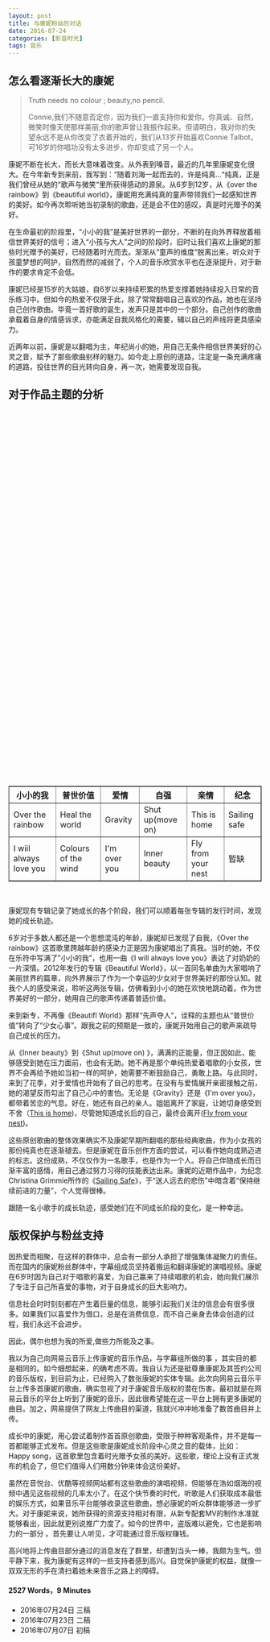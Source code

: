 ```yaml
---
layout: post
title: 与康妮粉丝的对话
date: 2016-07-24
categories: [影音时光]
tags: 音乐
---
```


## 怎么看逐渐长大的康妮

> Truth needs no colour ; beauty,no pencil.
>
> Connie,我们不随意否定你，因为我们一直支持你和爱你。你真诚、自然，微笑时像天使那样美丽;你的歌声曾让我振作起来。但请明白，我对你的失望永远不是从你改变了衣着开始的，我们从13岁开始喜欢Connie Talbot，可16岁的你唱功没有太多进步，你却变成了另一个人。

康妮不断在长大，而长大意味着改变。从外表到嗓音，最近的几年里康妮变化很大。在今年新专到来前，我写到：“随着刘海一起而去的，许是纯真…“纯真，正是我们曾经从她的“歌声与微笑“里所获得感动的源泉。从6岁到12岁，从《over the rainbow》到《beautiful world》，康妮用充满纯真的童声带领我们一起感知世界的美好。如今再次聆听她当初录制的歌曲，还是会不住的感叹，真是时光赠予的美好。

在生命最初的阶段里，“小小的我”是美好世界的一部分，不断的在向外界释放着相信世界美好的信号；进入“小孩与大人”之间的阶段时，旧时让我们喜欢上康妮的那些时光赠予的美好，已经随着时光而去。渐渐从“童声的维度“脱离出来，听众对于孩童梦想的呵护，自然而然的减弱了，个人的音乐欣赏水平也在逐渐提升，对于新作的要求肯定不会低。

康妮已经是15岁的大姑娘，自6岁以来持续积累的热爱支撑着她持续投入日常的音乐练习中。但如今的热爱不仅限于此，除了常常翻唱自己喜欢的作品，她也在坚持自己创作歌曲。毕竟一首好歌的诞生，发声只是其中的一个部分。自己创作的歌曲承载着自身的情感诉求，亦能满足自我风格化的需要，辅以自己的声线将更具感染力。

近两年以前，康妮是以翻唱为主，年纪尚小的她，用自己无条件相信世界美好的心灵之音，赋予了那些歌曲别样的魅力。如今走上原创的道路，注定是一条充满疼痛的道路，投往世界的目光转向自身，再一次，她需要发现自我。

## 对于作品主题的分析

<table border="1">

​	<tr>

​		<th>小小的我</th>

​		<th>普世价值</th>

​		<th>爱情</th>

​		<th>自强</th>

​		<th>亲情</th>

​		<th>纪念</th>

​	</tr>

​	<tr>

​		<td> Over the rainbow </td>

​		<td> Heal the world </td>

​		<td> Gravity </td>

​		<td> Shut up(move on) </td>

​		<td> This is home </td>

​		<td> Sailing safe </td>

​	</tr>

​	<tr>

​		<td>  I wiil always love you </td>

​		<td> Colours of the wind </td>

​		<td> I'm over you </td>

​		<td> Inner beauty </td>

​		<td> Fly from your nest </td>

​		<td> 暂缺 </td>

​	</tr>

</table>

<br/>

康妮现有专辑记录了她成长的各个阶段，我们可以顺着每张专辑的发行时间，发现她的成长轨迹。

6岁对于多数人都还是一个思想混沌的年龄，康妮却已发现了自我，《Over the rainbow》这首歌里跨越年龄的感染力正是因为康妮唱出了真我。当时的她，不仅在乐符中写满了”小小的我”，也用一曲《I will always love you》表达了对奶奶的一片深情。2012年发行的专辑《Beautiful World》，以一首同名单曲为大家唱响了美丽世界的篇章，向外界展示了作为一个幸运的少女对于世界美好的那份认知。就我个人的感受来说，聆听这两张专辑，仿佛看到小小的她在欢快地跳动着。作为世界美好的一部分，她用自己的歌声传递着普适价值。

来到新专，不再像《Beautifl World》那样“先声夺人”，诠释的主题也从“普世价值”转向了“少女心事”。跟我之前的预期是一致的，康妮开始用自己的歌声来疏导自己成长的压力。

从《Inner beauty》到《Shut up(move on) 》，满满的正能量，但正因如此，能够感受到她在压力面前，也会有无助。她不再是那个单纯热爱着唱歌的小女孩，世界不会再给予她如当初一样的呵护，她需要不断鼓励自己，勇敢上路。与此同时，来到了花季，对于爱情也开始有了自己的思考。在没有与爱情展开亲密接触之前，她的渴望反而勾出了自己心中的害怕。无论是《Gravity》还是《I'm over you》，都带着苦恋的气息。好在，她还有自己的亲人。姐姐离开了家庭，让她切身感受到不舍（[This is home](http://v.yinyuetai.com/video/2620846?f=BFY-CNXH-list-TC-1-36))，尽管她知道成长后的自己，最终会离开([Fly from your nest](http://v.yinyuetai.com/video/2511715))。

这些原创歌曲的整体效果确实不及康妮早期所翻唱的那些经典歌曲，作为小女孩的那份纯真也在逐渐褪去。但是康妮在音乐创作方面的尝试，可以看作她向成熟迈进的标志。这份成熟，不仅仅作为一名歌手，也是作为一个人。将自己伴随成长而日渐丰富的感情，用自己通过努力习得的技能表达出来。康妮的近期作品中，为纪念Christina Grimmie所作的《[Sailing Safe](http://v.yinyuetai.com/video/2596141)》，于“送人远去的悲伤”中暗含着“保持继续前进的力量”，个人觉得很棒。

跟随一名小歌手的成长轨迹，感受她们在不同成长阶段的变化，是一种幸运。



## 版权保护与粉丝支持
因热爱而相聚，在这样的群体中，总会有一部分人承担了增强集体凝聚力的责任。而在国内的康妮粉丝群体中，字幕组成员坚持着搬运和翻译康妮的演唱视频。康妮在6岁时因为自己对于唱歌的喜爱，为自己赢来了持续唱歌的机会，她向我们展示了专注于自己所喜爱的事物，对于自身成长的巨大影响力。

信息社会时时刻刻都在产生着巨量的信息，能够引起我们关注的信息会有很多很多。如果我们以喜爱作为借口，总是在消费信息，而不自己亲身去体会创造的过程，我们永远不会进步。

因此，偶尔也想为我的所爱,做些力所能及之事。

我以为自己向网易云音乐上传康妮的音乐作品，与字幕组所做的事 ，其实目的都是相同的。如今细想起来，的确考虑不周。我自认为还是挺尊重康妮及其签约公司的音乐版权，到目前为止，已经购入了数张康妮的实体专辑。此次向网易云音乐平台上传多首康妮的歌曲，确实忽视了对于康妮音乐版权的潜在伤害。最初就是在网易云音乐的平台上听到了康妮的音乐，因此很希望能在这一平台上拥有更多康妮的曲目。加之，网易提供了网友上传曲目的渠道，我就兴冲冲地准备了数首曲目并上传。

成长中的康妮，用心尝试着制作首首原创歌曲，受限于种种客观条件，并不是每一首都能够正式发布。但是这些歌是康妮成长阶段中心灵之音的载体，比如：Happy song，这首歌里包含着时光赠予女孩的美好。这些歌，理论上没有正式发布的机会了，但它们值得人们用数分钟来体会这份美好。

虽然在音悦台、优酷等视频网站都有这些歌曲的演唱视频，但能够在浩如烟海的视频中遇见这些视频的几率太小了。在这个快节奏的时代，听歌是人们获取成本最低的娱乐方式，如果音乐平台能够收录这些歌曲，想必康妮的听众群体能够进一步扩大。对于康妮来说，她所获得的资源支持相对有限，从新专配套MV的制作水准就能够看出，因此就更别说推广力度了。如今的世界中，盗版难以避免，它也是影响力的一部分 。首先要让人听见，才可能通过音乐版权赚钱。

高兴地将上传曲目部分通过的消息发在了群里，却遭到当头一棒，我颇为生气。但平静下来，我为康妮有这样的一些支持者感到高兴。自觉保护康妮的权益，就像一双双无形的手在清扫着她未来音乐之路上的障碍。

#### 2527 Words，9 Minutes

* 2016年07月24日 三稿
* 2016年07月23日 二稿
* 2016年07月07日 初稿